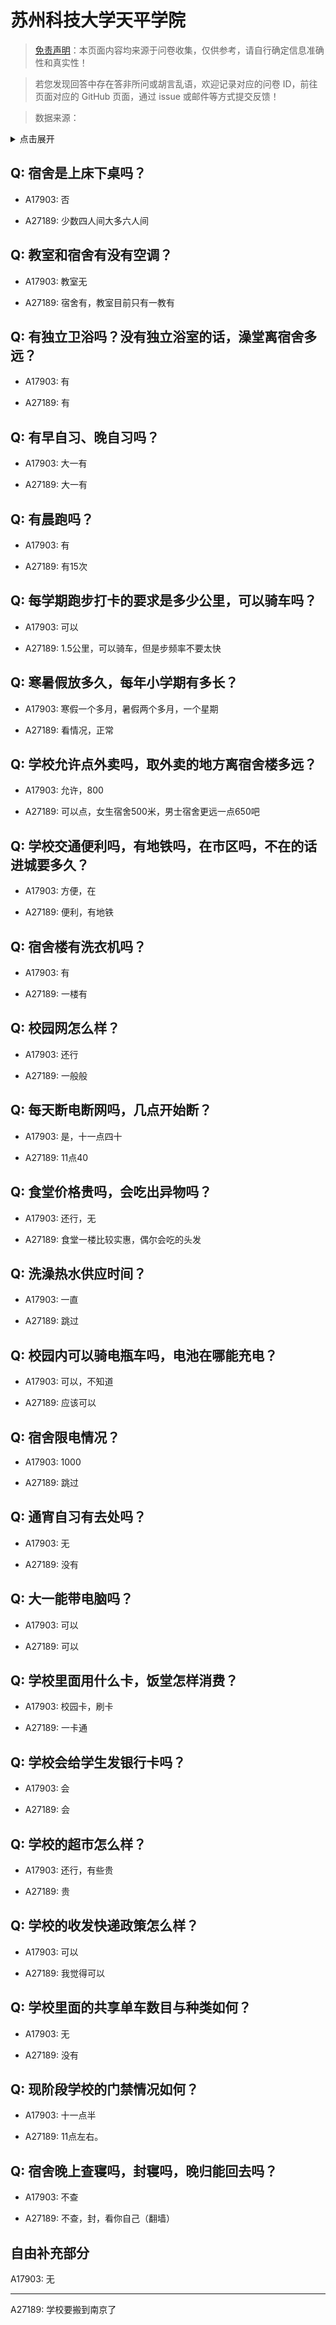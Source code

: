 # 苏州科技大学天平学院

> [免责声明](https://colleges.chat/#_3)：本页面内容均来源于问卷收集，仅供参考，请自行确定信息准确性和真实性！

> 若您发现回答中存在答非所问或胡言乱语，欢迎记录对应的问卷 ID，前往页面对应的 GitHub 页面，通过 issue 或邮件等方式提交反馈！

> 数据来源：

<details><summary>点击展开</summary>
<ul>
<li>A17903: 匿名 (2023 年 06 月)</li>
<li>A27189: 匿名 (2024 年 10 月)</li>
</ul>
</details>

## Q: 宿舍是上床下桌吗？

- A17903: 否

- A27189: 少数四人间大多六人间

## Q: 教室和宿舍有没有空调？

- A17903: 教室无

- A27189: 宿舍有，教室目前只有一教有

## Q: 有独立卫浴吗？没有独立浴室的话，澡堂离宿舍多远？

- A17903: 有

- A27189: 有

## Q: 有早自习、晚自习吗？

- A17903: 大一有

- A27189: 大一有

## Q: 有晨跑吗？

- A17903: 有

- A27189: 有15次

## Q: 每学期跑步打卡的要求是多少公里，可以骑车吗？

- A17903: 可以

- A27189: 1.5公里，可以骑车，但是步频率不要太快

## Q: 寒暑假放多久，每年小学期有多长？

- A17903: 寒假一个多月，暑假两个多月，一个星期

- A27189: 看情况，正常

## Q: 学校允许点外卖吗，取外卖的地方离宿舍楼多远？

- A17903: 允许，800

- A27189: 可以点，女生宿舍500米，男士宿舍更远一点650吧

## Q: 学校交通便利吗，有地铁吗，在市区吗，不在的话进城要多久？

- A17903: 方便，在

- A27189: 便利，有地铁

## Q: 宿舍楼有洗衣机吗？

- A17903: 有

- A27189: 一楼有

## Q: 校园网怎么样？

- A17903: 还行

- A27189: 一般般

## Q: 每天断电断网吗，几点开始断？

- A17903: 是，十一点四十

- A27189: 11点40

## Q: 食堂价格贵吗，会吃出异物吗？

- A17903: 还行，无

- A27189: 食堂一楼比较实惠，偶尔会吃的头发

## Q: 洗澡热水供应时间？

- A17903: 一直

- A27189: 跳过

## Q: 校园内可以骑电瓶车吗，电池在哪能充电？

- A17903: 可以，不知道

- A27189: 应该可以

## Q: 宿舍限电情况？

- A17903: 1000

- A27189: 跳过

## Q: 通宵自习有去处吗？

- A17903: 无

- A27189: 没有

## Q: 大一能带电脑吗？

- A17903: 可以

- A27189: 可以

## Q: 学校里面用什么卡，饭堂怎样消费？

- A17903: 校园卡，刷卡

- A27189: 一卡通

## Q: 学校会给学生发银行卡吗？

- A17903: 会

- A27189: 会

## Q: 学校的超市怎么样？

- A17903: 还行，有些贵

- A27189: 贵

## Q: 学校的收发快递政策怎么样？

- A17903: 可以

- A27189: 我觉得可以

## Q: 学校里面的共享单车数目与种类如何？

- A17903: 无

- A27189: 没有

## Q: 现阶段学校的门禁情况如何？

- A17903: 十一点半

- A27189: 11点左右。

## Q: 宿舍晚上查寝吗，封寝吗，晚归能回去吗？

- A17903: 不查

- A27189: 不查，封，看你自己（翻墙）

## 自由补充部分

A17903: 无

***

A27189: 学校要搬到南京了